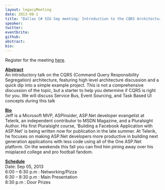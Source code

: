 ```yaml
---
layout: legacyMeeting
date: 2013-08-1
title: "Dallas C# SIG Sep meeting: Introduction to the CQRS Architecture Pattern"
speaker:
twitter:
eventbrite:
github:
abstract:
bio:
---
```


<p>Register for the meeting <a href="https://www.eventbrite.com/event/7904385229">here</a>.</p>
<p><span style="text-decoration: underline;"><strong>Abstract</strong></span><br />
An introductory talk on the CQRS (Command Query Responsibility Segregation) architecture, featuring high level architecture discussion and a quick dip into a simple example project. This is not a comprehensive discussion of the topic, but a starter to help you determine if CQRS is right for you. We will discuss Service Bus, Event Sourcing, and Task Based UI concepts during this talk</p>
<p><strong><span style="text-decoration: underline;">Bio</span></strong><br />
Jeff is a Microsoft MVP, ASPInsider, ASP.Net developer evangelist at Telerik, an independent contributor to MSDN Magazine, and a Pluralsight Author. His first Pluralsight course, &#8216;Building a Facebook Application with ASP.Net&#8217; is being written now for publication in the late summer. At Telerik, he focuses on making ASP.Net developers more productive in building next generation applications with less code using all of the One ASP.Net platform. On the weekends this fall you can find him pining away over his misplaced college and pro football fandom.</p>
<p><strong><span style="text-decoration: underline;">Schedule</span></strong><br />
Date: Sep 05, 2013<br />
6:00 &#8211; 6:30 p.m : Networking/Pizza<br />
6:30 &#8211; 8:30 p.m : Main Presentation<br />
8:30 p.m : Door Prizes</p>

